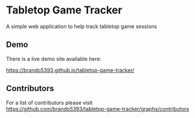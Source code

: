 # Tabletop Game Tracker

A simple web application to help track tabletop game sessions

## Demo

There is a live demo site available here:

https://brando5393.github.io/tabletop-game-tracker/

## Contributors

For a list of contributors please visit https://github.com/brando5393/tabletop-game-tracker/graphs/contributors
